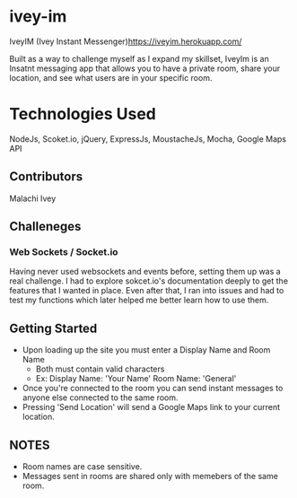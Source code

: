 # ivey-im
IveyIM (Ivey Instant Messenger)https://iveyim.herokuapp.com/ 

Built as a way to challenge myself as I expand my skillset, IveyIm is an Insatnt messaging app that allows you to have a private room, share your location, and see what users are in your specific room.

# Technologies Used
NodeJs, Scoket.io, jQuery, ExpressJs, MoustacheJs, Mocha, Google Maps API

## Contributors
Malachi Ivey

## Challeneges
### Web Sockets / Socket.io
Having never used websockets and events before, setting them up was a real challenge. I had to explore sokcet.io's documentation deeply to get the features that I wanted in place. Even after that, I ran into issues and had to test my functions which later helped me better learn how to use them.

## Getting Started
- Upon loading up the site you must enter a Display Name and Room Name
  - Both must contain valid characters
  - Ex: Display Name: 'Your Name' Room Name: 'General'
 - Once you're connected to the room you can send instant messages to anyone else connected to the same room.
 - Pressing 'Send Location' will send a Google Maps link to your current location.
## NOTES 
- Room names are case sensitive.
- Messages sent in rooms are shared only with memebers of the same room.
